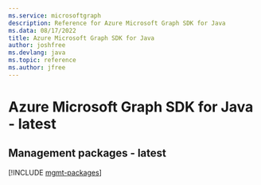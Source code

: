 ```yaml
---
ms.service: microsoftgraph
description: Reference for Azure Microsoft Graph SDK for Java
ms.data: 08/17/2022
title: Azure Microsoft Graph SDK for Java
author: joshfree
ms.devlang: java
ms.topic: reference
ms.author: jfree
---
```

# Azure Microsoft Graph SDK for Java - latest

## Management packages - latest
[!INCLUDE [mgmt-packages](microsoft-graph-mgmt-index.md)]